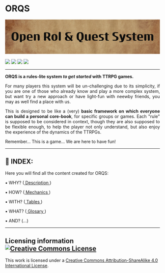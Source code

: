 # ORQS

![ORQS banner](aux/pic/Open_Rol_%26_Quest_System.png)

<p align="center"></p>

![](https://img.shields.io/badge/license-CC--BY--SA--4-blue)
![](https://img.shields.io/badge/proyect-TTRPG%20System-blue)
![](https://img.shields.io/badge/dice-2d6-blue)
![](https://img.shields.io/badge/status-alpha-red)

***

**ORQS is a rules-lite system *to get started* with TTRPG games.**

<p align="justify">For many players this system will be un-challenging due to its simplicity, if you are one of those who already know and play a more complex system, but want try a new approach or have light-fun with neewby friends, you may as well find a place with us.</p>
  
<p align="justify">This is designed to be like a (very) <strong>basic framework on which everyone can build a personal core-book</strong>, for specific groups or games. Each "rule" is supposed to be considered in context, though they are also supposed to be flexible enough, to help the player not only understand, but also enjoy the experience of the dynamics of the TTRPGs.</p>
  
<p align="justify">Remember... This is a game... We are here to have fun!</p>

***

## :game_die: INDEX:

Here you will find all the content created for ORQS:

:black_small_square: WHY? ([ Description ](description.md))

:black_small_square: HOW? ([ Mechanics ](mechanics.md))

:black_small_square: WITH? ([ Tables ](tables.md))

:black_small_square: WHAT? ([ Glosary ](glosary.md))

:black_small_square: AND? (...)

***

## Licensing information  <a rel="license" href="http://creativecommons.org/licenses/by-sa/4.0/"><img alt="Creative Commons License" style="border-width:0" src="https://i.creativecommons.org/l/by-sa/4.0/88x31.png" /></a>

This work is licensed under a <a rel="license" href="http://creativecommons.org/licenses/by-sa/4.0/">Creative Commons Attribution-ShareAlike 4.0 International License</a>.
